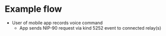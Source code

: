 # Example flow

- User of mobile app records voice command
  - App sends NIP-90 request via kind 5252 event to connected relay(s)
